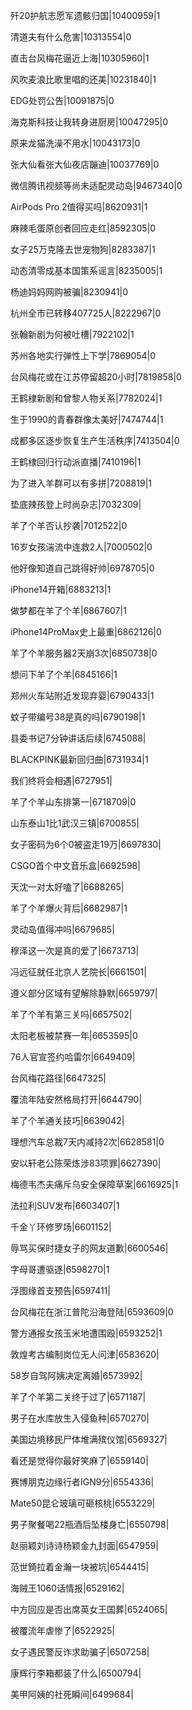 歼20护航志愿军遗骸归国|10400959|1

清道夫有什么危害|10313554|0

直击台风梅花逼近上海|10305960|1

风吹麦浪比歌里唱的还美|10231840|1

EDG处罚公告|10091875|0

海克斯科技让我转身进厨房|10047295|0

原来龙猫洗澡不用水|10043173|0

张大仙看张大仙夜店蹦迪|10037769|0

微信腾讯视频等尚未适配灵动岛|9467340|0

AirPods Pro 2值得买吗|8620931|1

麻辣毛蛋原创者回应走红|8592305|0

女子25万克隆去世宠物狗|8283387|1

动态清零成基本国策系谣言|8235005|1

杨迪妈妈网购被骗|8230941|0

杭州全市已转移407725人|8222967|0

张翰新剧为何被吐槽|7922102|1

苏州各地实行弹性上下学|7869054|0

台风梅花或在江苏停留超20小时|7819858|0

王鹤棣新剧和曾黎人物关系|7782024|1

生于1990的青春群像太美好|7474744|1

成都多区逐步恢复生产生活秩序|7413504|0

王鹤棣回归行动派直播|7410196|1

为了进入羊群可以有多拼|7208819|1

垫底辣孩登上时尚杂志|7032309|

羊了个羊否认抄袭|7012522|0

16岁女孩湍流中连救2人|7000502|0

他好像知道自己跳得好帅|6978705|0

iPhone14开箱|6883213|1

做梦都在羊了个羊|6867607|1

iPhone14ProMax史上最重|6862126|0

羊了个羊服务器2天崩3次|6850738|0

想问下羊了个羊|6845166|1

郑州火车站附近发现弃婴|6790433|1

蚊子带编号38是真的吗|6790198|1

县委书记7分钟讲话后续|6745088|

BLACKPINK最新回归曲|6731934|1

我们终将会相遇|6727951|

羊了个羊山东排第一|6718709|0

山东泰山1比1武汉三镇|6700855|

女子密码为6个0被盗走19万|6697830|

CSGO首个中文音乐盒|6692598|

天沈一对太好嗑了|6688265|

羊了个羊爆火背后|6682987|1

灵动岛值得冲吗|6679685|

穆泽这一次是真的爱了|6673713|

冯远征就任北京人艺院长|6661501|

遵义部分区域有望解除静默|6659797|

羊了个羊有第三关吗|6657502|

太阳老板被禁赛一年|6653595|0

76人官宣签约哈雷尔|6649409|

台风梅花路径|6647325|

覆流年陆安然格局打开|6644790|

羊了个羊通关技巧|6639042|

理想汽车总裁7天内减持2次|6628581|0

安以轩老公陈荣炼涉83项罪|6627390|

梅德韦杰夫痛斥乌安全保障草案|6616925|1

法拉利SUV发布|6603407|1

千金丫环修罗场|6601152|

辱骂买保时捷女子的网友道歉|6600546|

字母哥遭驱逐|6598270|1

浮图缘首支预告|6597411|

台风梅花在浙江普陀沿海登陆|6593609|0

警方通报女孩玉米地遭围殴|6593252|1

敦煌考古编制岗位无人问津|6583620|

58岁自驾阿姨决定离婚|6573992|

羊了个羊第二关终于过了|6571187|

男子在水库放生入侵鱼种|6570270|

美国边境移民尸体堆满殡仪馆|6569327|

看还是觉得你最好笑麻了|6559140|

赛博朋克边缘行者IGN9分|6554336|

Mate50昆仑玻璃可砸核桃|6553229|

男子聚餐喝22瓶酒后坠楼身亡|6550798|

赵丽颖刘诗诗杨颖金九封面|6547959|

范世錡拉着金瀚一块被坑|6544415|

海贼王1060话情报|6529162|

中方回应是否出席英女王国葬|6524065|

被覆流年虐惨了|6522925|

女子遇民警反诈求助骗子|6507258|

康辉行李箱都装了什么|6500794|

美甲阿姨的社死瞬间|6499684|

